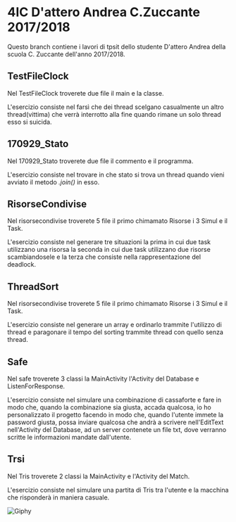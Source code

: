 # 4IC D'attero Andrea C.Zuccante 2017/2018
Questo branch contiene i lavori di tpsit dello studente D'attero Andrea della scuola C. Zuccante dell'anno 2017/2018.

## TestFileClock
Nel TestFileClock troverete due file il main e la classe.

L'esercizio consiste nel farsì che dei thread scelgano casualmente un altro thread(vittima) che verrà interrotto alla fine quando rimane un solo thread esso si suicida.

## 170929_Stato
Nel 170929_Stato troverete due file il commento e il programma.

L'esercizio consiste nel trovare in che stato si trova un thread quando vieni avviato il metodo _.join()_ in esso.

## RisorseCondivise
Nel risorsecondivise troverete 5 file il primo chimamato Risorse i 3 Simul e il Task.

L'esercizio consiste nel generare tre situazioni la prima in cui due task utilizzano una risorsa la seconda in cui due task utilizzano due risorse scambiandosele e la terza che consiste nella rappresentazione del deadlock.

## ThreadSort
Nel risorsecondivise troverete 5 file il primo chimamato Risorse i 3 Simul e il Task.

L'esercizio consiste nel generare un array e ordinarlo trammite l'utilizzo di thread e paragonare il tempo del sorting trammite thread con quello senza thread.

## Safe
Nel safe troverete 3 classi la MainActivity l'Activity del Database e ListenForResponse.

L'esercizio consiste nel simulare una combinazione di cassaforte e fare in modo che, quando la combinazione sia giusta, accada qualcosa,
io ho personalizzato il progetto facendo in modo che, quando l'utente immete la password giusta, possa inviare qualcosa che andrà a scrivere nell'EditText nell'Activity del Database, ad un server contenete un file txt, dove verranno scritte le informazioni mandate dall'utente.

## Trsi
Nel Tris troverete 2 classi la MainActivity e l'Activity del Match.

L'esercizio consiste nel simulare una partita di Tris tra l'utente e la macchina che risponderà in maniera casuale.

![Giphy](https://media.giphy.com/media/xTiTnJ3BooiDs8dL7W/giphy.gif)
